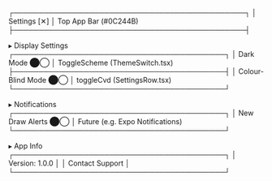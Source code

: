 ┌──────────────────────────────────────────────┐
│ Settings                            [✕]      │  Top App Bar (#0C244B)
├──────────────────────────────────────────────┤

   ▸ Display Settings
   ┌──────────────────────────────────────────┐
   │ Dark Mode                     ⬤◯       │  ToggleScheme (ThemeSwitch.tsx)
   ├──────────────────────────────────────────┤
   │ Colour-Blind Mode             ⬤◯       │  toggleCvd (SettingsRow.tsx)
   └──────────────────────────────────────────┘

   ▸ Notifications
   ┌──────────────────────────────────────────┐
   │ New Draw Alerts               ⬤◯       │  Future (e.g. Expo Notifications)
   └──────────────────────────────────────────┘

   ▸ App Info
   ┌──────────────────────────────────────────┐
   │ Version: 1.0.0                          │
   │ Contact Support                         │
   └──────────────────────────────────────────┘

